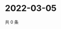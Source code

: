 # 2022-03-05

共 0 条

<!-- BEGIN WEIBO -->
<!-- 最后更新时间 Sat Mar 05 2022 02:01:30 GMT+0800 (China Standard Time) -->

<!-- END WEIBO -->
